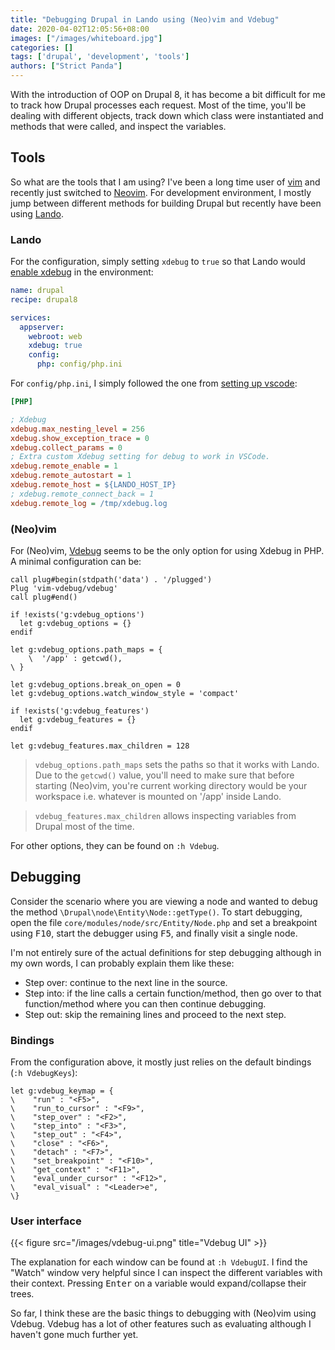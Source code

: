 ```yaml
---
title: "Debugging Drupal in Lando using (Neo)vim and Vdebug"
date: 2020-04-02T12:05:56+08:00
images: ["/images/whiteboard.jpg"]
categories: []
tags: ['drupal', 'development', 'tools']
authors: ["Strict Panda"]
---
```


With the introduction of OOP on Drupal 8, it has become a bit difficult for me to track how Drupal processes each request. Most of the time, you'll be dealing with different objects, track down which class were instantiated and methods that were called, and inspect the variables.

## Tools

So what are the tools that I am using? I've been a long time user of [vim](https://www.vim.org/) and recently just switched to [Neovim](https://neovim.io/). For development environment, I mostly jump between different methods for building Drupal but recently have been using [Lando](https://lando.dev/).

### Lando

For the configuration, simply setting `xdebug` to `true` so that Lando would [enable xdebug](https://docs.lando.dev/config/php.html#configuration) in the environment:

```yaml
name: drupal
recipe: drupal8

services:
  appserver:
    webroot: web
    xdebug: true
    config:
      php: config/php.ini
```

For `config/php.ini`, I simply followed the one from [setting up vscode](https://docs.lando.dev/guides/lando-with-vscode.html#getting-started):

```ini
[PHP]

; Xdebug
xdebug.max_nesting_level = 256
xdebug.show_exception_trace = 0
xdebug.collect_params = 0
; Extra custom Xdebug setting for debug to work in VSCode.
xdebug.remote_enable = 1
xdebug.remote_autostart = 1
xdebug.remote_host = ${LANDO_HOST_IP}
; xdebug.remote_connect_back = 1
xdebug.remote_log = /tmp/xdebug.log
```

### (Neo)vim

For (Neo)vim, [Vdebug](https://github.com/vim-vdebug/vdebug) seems to be the only option for using Xdebug in PHP. A minimal configuration can be:

```vim
call plug#begin(stdpath('data') . '/plugged')
Plug 'vim-vdebug/vdebug'
call plug#end()

if !exists('g:vdebug_options')
  let g:vdebug_options = {}
endif

let g:vdebug_options.path_maps = {
    \  '/app' : getcwd(),
\ }

let g:vdebug_options.break_on_open = 0
let g:vdebug_options.watch_window_style = 'compact'

if !exists('g:vdebug_features')
  let g:vdebug_features = {}
endif

let g:vdebug_features.max_children = 128
```

> `vdebug_options.path_maps` sets the paths so that it works with Lando. Due to the `getcwd()` value, you'll need to make sure that before starting (Neo)vim, you're current working directory would be your workspace i.e. whatever is mounted on '/app' inside Lando.

> `vdebug_features.max_children` allows inspecting variables from Drupal most of the time.

For other options, they can be found on `:h Vdebug`.

## Debugging

Consider the scenario where you are viewing a node and wanted to debug the method `\Drupal\node\Entity\Node::getType()`. To start debugging, open the file `core/modules/node/src/Entity/Node.php` and set a breakpoint using <kbd>F10</kbd>, start the debugger using <kbd>F5</kbd>, and finally visit a single node.

I'm not entirely sure of the actual definitions for step debugging although in my own words, I can probably explain them like these:

* Step over: continue to the next line in the source.
* Step into: if the line calls a certain function/method, then go over to that function/method where you can then continue debugging.
* Step out: skip the remaining lines and proceed to the next step.

### Bindings

From the configuration above, it mostly just relies on the default bindings (`:h VdebugKeys`):

```vim
let g:vdebug_keymap = {
\    "run" : "<F5>",
\    "run_to_cursor" : "<F9>",
\    "step_over" : "<F2>",
\    "step_into" : "<F3>",
\    "step_out" : "<F4>",
\    "close" : "<F6>",
\    "detach" : "<F7>",
\    "set_breakpoint" : "<F10>",
\    "get_context" : "<F11>",
\    "eval_under_cursor" : "<F12>",
\    "eval_visual" : "<Leader>e",
\}
```

### User interface

{{< figure src="/images/vdebug-ui.png" title="Vdebug UI" >}}

The explanation for each window can be found at `:h VdebugUI`. I find the "Watch" window very helpful since I can inspect the different variables with their context. Pressing <kbd>Enter</kbd> on a variable would expand/collapse their trees.

So far, I think these are the basic things to debugging with (Neo)vim using Vdebug. Vdebug has a lot of other features such as evaluating although I haven't gone much further yet.
